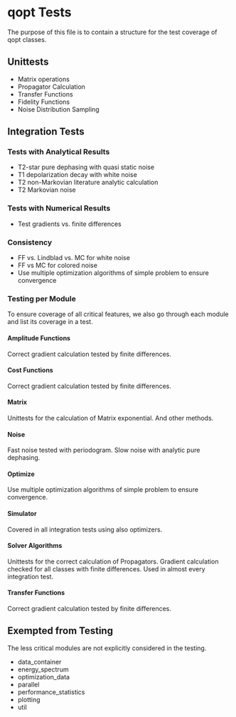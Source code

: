 # qopt Tests

The purpose of this file is to contain a structure for the test coverage of 
qopt classes.

## Unittests

- Matrix operations
- Propagator Calculation
- Transfer Functions
- Fidelity Functions
- Noise Distribution Sampling

## Integration Tests

### Tests with Analytical Results

- T2-star pure dephasing with quasi static noise
- T1 depolarization decay with white noise
- T2 non-Markovian literature analytic calculation
- T2 Markovian noise

### Tests with Numerical Results

- Test gradients vs. finite differences

### Consistency

- FF vs. Lindblad vs. MC for white noise
- FF vs MC for colored noise
- Use multiple optimization algorithms of simple problem to ensure convergence

### Testing per Module

To ensure coverage of all critical features, we also go through each module
and list its coverage in a test.

#### Amplitude Functions
Correct gradient calculation tested by finite differences.

#### Cost Functions
Correct gradient calculation tested by finite differences.


#### Matrix
Unittests for the calculation of Matrix exponential. And other methods.

#### Noise
Fast noise tested with periodogram. Slow noise with analytic pure dephasing.

#### Optimize
Use multiple optimization algorithms of simple problem to ensure convergence.

#### Simulator
Covered in all integration tests using also optimizers.

#### Solver Algorithms
Unittests for the correct calculation of Propagators. Gradient calculation 
checked for all classes with finite differences. Used in almost every 
integration test.

#### Transfer Functions
Correct gradient calculation tested by finite differences.


## Exempted from Testing

The less critical modules are not explicitly considered in the testing.

- data_container
- energy_spectrum
- optimization_data
- parallel
- performance_statistics
- plotting
- util
